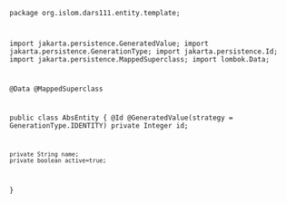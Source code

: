 <code>package org.islom.dars111.entity.template;

import jakarta.persistence.GeneratedValue;
import jakarta.persistence.GenerationType;
import jakarta.persistence.Id;
import jakarta.persistence.MappedSuperclass;
import lombok.Data;

@Data
@MappedSuperclass

public class AbsEntity {
    @Id
    @GeneratedValue(strategy = GenerationType.IDENTITY)
    private Integer id;

    private String name;
    private boolean active=true;
}</code>
 

